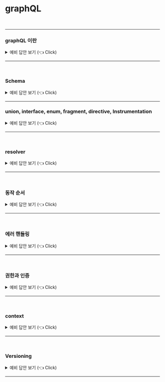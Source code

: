 # graphQL

<br>

-----------------------

### graphQL 이란

<details>
   <summary> 예비 답안 보기 (👈 Click)</summary>
<br />

-----------------------

> API용 쿼리 언어

REST는 클라이언트의 빠르게 변화하는 요구 사항에 대처하기에 그렇게 유연하지 않다. 그런 경우 데이터가 더 복잡해지면 경로가 더 길어진다. 때로는 단일 요청으로 데이터를 가져오는 것이 어려울 수도 있고(언더 페칭), 불필요한 데이터 필드까지 조회해야만 하는 경우(오버페칭)가 있다. 

* 장점
  * 하나의 엔드포인트로 요청을 처리
  * 불필요한 데이터가 오는 오버 페칭 문제 해결
  * 한 번의 요청으로 원하는 데이터를 다 가져오지 못하는 언더 페칭 문제 해결


</details>

-----------------------

<br>

### Schema 

<details>
   <summary> 예비 답안 보기 (👈 Click)</summary>
<br />

-----------------------

스키마는 GraphQL 서버를 통해 페치할 수 있는 데이터의 모델이다.
클라이언트가 어떤 쿼리를 할 수 있는지, 서버에서 어떤 유형의 데이터를 페치할 수 있는지, 그리고 이러한 유형 간의 관계가 무엇인지 정의한다.

</details>

-----------------------

### union, interface, enum, fragment, directive, Instrumentation

<details>
   <summary> 예비 답안 보기 (👈 Click)</summary>
<br />

-----------------------

* union : 여러 타입 중 하나임을 의미하는 집합 형태로 공통된 필드를 가지지 않아도 된다.
* interface : 여러 타입이 공통적으로 가져야하는 필드를 정의할 때 사용
* enum : 자바와 같은 열거형 타입
* fragment : 재사용 가능한 필드 집합 정의, 특정 타입의 일부 필드만 별도로 구성하여 재사용하고 싶은 경우에 사용
* directive : 스키마에 동적 동작을 추가하기 위해 사용하는 도구(annotation을 달아서 처리하는데 spring aop와 유사)
* Instrumentation : 쿼리의 실행을 관찰하고 런타임 동작을 변경할 수 있는 코드를 주입하는 기능(인터셉터와 유사) 

</details>

-----------------------


<br>

### resolver

<details>
   <summary> 예비 답안 보기 (👈 Click)</summary>
<br />

-----------------------

* resolver : 특정 필드에 대한 요청을 처리하는 함수
  * 종류
    * query : 조회(read)
    * mutation : 쓰기(write)
    * field : 특정 필드에 대한 데이터를 처리
    * batch(= dataLoader) : N+1 문제를 해결하기 위한
    * subscription : 지속적인 읽기(websocket)
      * 클라이언트는 서버를 반복적으로 폴링하는 대신 특정 이벤트를 구독하고 서버는 관련 이벤트가 발생하면 구독된 클라이언트에 업데이트를 푸시
  
query같은 경우 조회에 해당하므로 병렬 처리가 되나 mutation의 경우 순차처리가 default


</details>

-----------------------

<br>

### 동작 순서

<details>
   <summary> 예비 답안 보기 (👈 Click)</summary>
<br />

-----------------------

1. 요청 수신
2. 쿼리 파싱 & 검증(쿼리 구문 오류, 유효한 스키마, ..)
3. 리졸버 선택 & 실행
4. 필요시 배치 처리, 필드 리졸버 호출
5. 응답 객체 생성 후 응답

</details>

-----------------------

<br>

### 에러 핸들링

<details>
   <summary> 예비 답안 보기 (👈 Click)</summary>
<br />

-----------------------

기본적으로 에러가 발생해도 http status는 200으로 내려가며 응답 필드로 errors 필드가 추가되어 나간다. 
spring graphql은 에러 타입을 다음과 같이 제공한다.

* BAD_REQUEST
* UNAUTHORIZED
* FORBIDDEN
* NOT_FOUND
* INTERNAL_ERROR

</details>

-----------------------

<br>

### 권한과 인증

<details>
   <summary> 예비 답안 보기 (👈 Click)</summary>
<br />

-----------------------

자체적으로 제공하는 기능은 없고 spring을 사용한다면 resolver 단에 security를 붙일 수 있다.

</details>

-----------------------

<br>

### context

<details>
   <summary> 예비 답안 보기 (👈 Click)</summary>
<br />

-----------------------

리졸버는 마지막 인자로 context 객체를 받을 수 있다. context에는 특정 쿼리 실행에서 모든 리졸버 간에 공유 환경을 제공한다. 가령 인증 정보 등을 담아서 사용한다. 

</details>

-----------------------

<br>

### Versioning

<details>
   <summary> 예비 답안 보기 (👈 Click)</summary>
<br />

-----------------------

> https://graphql.org/learn/best-practices/#versioning


graphql은 버저닝을 권고하지 않는다. 
애초에 새로운 필드와 타입을 추가할 수 있고 client는 원하는 필드만 가져가서 사용하면 되기 때문이다.

</details>

-----------------------

<br>

